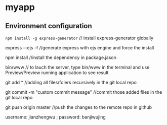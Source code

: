 # myapp 

## Environment configuration
`npm install -g express-generator` 
// install express-generator globally 

express --ejs -f 
//generate express with ejs engine and force the install

npm install 
//install the dependency in package.jason

bin/www
// to lauch the server, type bin/www in the terminal and use Preview/Preview running application to see result

git add * 
//adding all files/folers recursively in the git local repo

git commit -m "custom commit message" 
//commit those added files in the git local repo

git push origin master 
//push the changes to the remote repo in github 

username: jianzhengwu  ; password: banjiwujing
